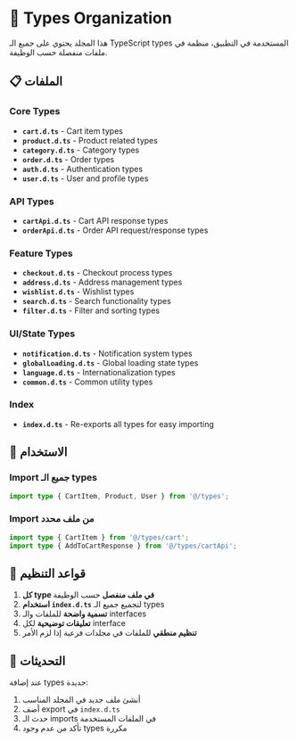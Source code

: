 # 📁 Types Organization

هذا المجلد يحتوي على جميع الـ TypeScript types المستخدمة في التطبيق، منظمة في ملفات منفصلة حسب الوظيفة.

## 📋 الملفات

### Core Types
- **`cart.d.ts`** - Cart item types
- **`product.d.ts`** - Product related types
- **`category.d.ts`** - Category types
- **`order.d.ts`** - Order types
- **`auth.d.ts`** - Authentication types
- **`user.d.ts`** - User and profile types

### API Types
- **`cartApi.d.ts`** - Cart API response types
- **`orderApi.d.ts`** - Order API request/response types

### Feature Types
- **`checkout.d.ts`** - Checkout process types
- **`address.d.ts`** - Address management types
- **`wishlist.d.ts`** - Wishlist types
- **`search.d.ts`** - Search functionality types
- **`filter.d.ts`** - Filter and sorting types

### UI/State Types
- **`notification.d.ts`** - Notification system types
- **`globalLoading.d.ts`** - Global loading state types
- **`language.d.ts`** - Internationalization types
- **`common.d.ts`** - Common utility types

### Index
- **`index.d.ts`** - Re-exports all types for easy importing

## 🚀 الاستخدام

### Import جميع الـ types
```typescript
import type { CartItem, Product, User } from '@/types';
```

### Import من ملف محدد
```typescript
import type { CartItem } from '@/types/cart';
import type { AddToCartResponse } from '@/types/cartApi';
```

## 📝 قواعد التنظيم

1. **كل type في ملف منفصل** حسب الوظيفة
2. **استخدام `index.d.ts`** لتجميع جميع الـ types
3. **تسمية واضحة** للملفات والـ interfaces
4. **تعليقات توضيحية** لكل interface
5. **تنظيم منطقي** للملفات في مجلدات فرعية إذا لزم الأمر

## 🔄 التحديثات

عند إضافة types جديدة:
1. أنشئ ملف جديد في المجلد المناسب
2. أضف export في `index.d.ts`
3. حدث الـ imports في الملفات المستخدمة
4. تأكد من عدم وجود types مكررة 